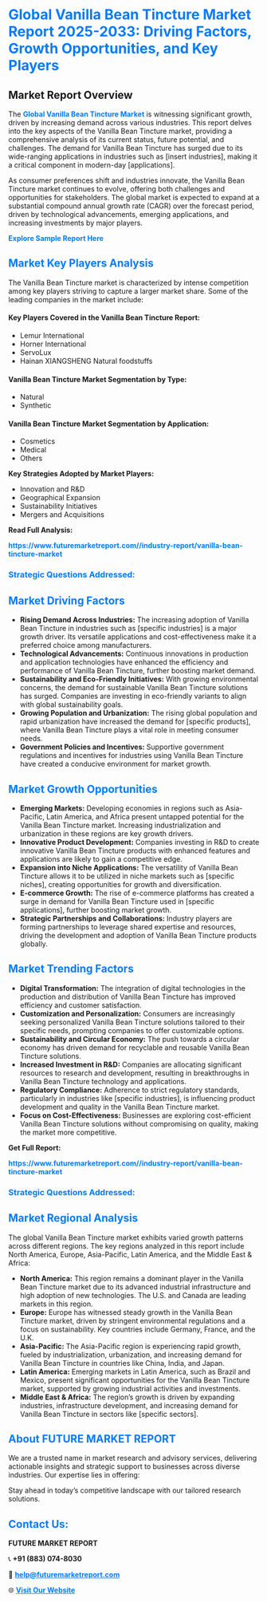 <h1 style="color: #007BFF;">Global Vanilla Bean Tincture Market Report 2025-2033: Driving Factors, Growth Opportunities, and Key Players</h1>

<section id="overview">
<h2>Market Report Overview</h2>
<p>The <a href="https://www.futuremarketreport.com//industry-report/vanilla-bean-tincture-market" style="color: #007BFF; text-decoration: none;"><strong>Global Vanilla Bean Tincture Market</strong></a> is witnessing significant growth, driven by increasing demand across various industries. This report delves into the key aspects of the Vanilla Bean Tincture market, providing a comprehensive analysis of its current status, future potential, and challenges. The demand for Vanilla Bean Tincture has surged due to its wide-ranging applications in industries such as [insert industries], making it a critical component in modern-day [applications].</p>
<p>As consumer preferences shift and industries innovate, the Vanilla Bean Tincture market continues to evolve, offering both challenges and opportunities for stakeholders. The global market is expected to expand at a substantial compound annual growth rate (CAGR) over the forecast period, driven by technological advancements, emerging applications, and increasing investments by major players.</p>
</section>

<section id="overview">
<p><a href="https://www.futuremarketreport.com//request-sample/reportId=52810" style="color: #007BFF; text-decoration: none;"><strong>Explore Sample Report Here</strong></a></p>
</section>

<section id="key-players">
<h2 style="color: #007BFF;">Market Key Players Analysis</h2>
<p>The Vanilla Bean Tincture market is characterized by intense competition among key players striving to capture a larger market share. Some of the leading companies in the market include:</p>
<h4>Key Players Covered in the Vanilla Bean Tincture Report:</h4>
<ul><li>Lemur International</li><li>Horner International</li><li>ServoLux</li><li>Hainan XIANGSHENG Natural foodstuffs</li></ul>
<h4>Vanilla Bean Tincture Market Segmentation by Type:</h4>
<ul><li>Natural</li><li>Synthetic</li></ul>

<h4>Vanilla Bean Tincture Market Segmentation by Application:</h4>
<ul><li>Cosmetics</li><li>Medical</li><li>Others</li></ul>
<p><strong>Key Strategies Adopted by Market Players:</strong></p>
<ul>
<li>Innovation and R&D</li>
<li>Geographical Expansion</li>
<li>Sustainability Initiatives</li>
<li>Mergers and Acquisitions</li>
</ul>
</section>

<section>
<p><strong>Read Full Analysis: </strong></p><a href="https://www.futuremarketreport.com//industry-report/vanilla-bean-tincture-market" style="color: #007BFF; text-decoration: none;"><strong>https://www.futuremarketreport.com//industry-report/vanilla-bean-tincture-market</strong></a>
<h3 style="color: #007BFF;">Strategic Questions Addressed:</h3>
</section>

<section id="driving-factors">
<h2 style="color: #007BFF;">Market Driving Factors</h2>
<ul>
<li><strong>Rising Demand Across Industries:</strong> The increasing adoption of Vanilla Bean Tincture in industries such as [specific industries] is a major growth driver. Its versatile applications and cost-effectiveness make it a preferred choice among manufacturers.</li>
<li><strong>Technological Advancements:</strong> Continuous innovations in production and application technologies have enhanced the efficiency and performance of Vanilla Bean Tincture, further boosting market demand.</li>
<li><strong>Sustainability and Eco-Friendly Initiatives:</strong> With growing environmental concerns, the demand for sustainable Vanilla Bean Tincture solutions has surged. Companies are investing in eco-friendly variants to align with global sustainability goals.</li>
<li><strong>Growing Population and Urbanization:</strong> The rising global population and rapid urbanization have increased the demand for [specific products], where Vanilla Bean Tincture plays a vital role in meeting consumer needs.</li>
<li><strong>Government Policies and Incentives:</strong> Supportive government regulations and incentives for industries using Vanilla Bean Tincture have created a conducive environment for market growth.</li>
</ul>
</section>

<section id="growth-opportunities">
<h2 style="color: #007BFF;">Market Growth Opportunities</h2>
<ul>
<li><strong>Emerging Markets:</strong> Developing economies in regions such as Asia-Pacific, Latin America, and Africa present untapped potential for the Vanilla Bean Tincture market. Increasing industrialization and urbanization in these regions are key growth drivers.</li>
<li><strong>Innovative Product Development:</strong> Companies investing in R&D to create innovative Vanilla Bean Tincture products with enhanced features and applications are likely to gain a competitive edge.</li>
<li><strong>Expansion into Niche Applications:</strong> The versatility of Vanilla Bean Tincture allows it to be utilized in niche markets such as [specific niches], creating opportunities for growth and diversification.</li>
<li><strong>E-commerce Growth:</strong> The rise of e-commerce platforms has created a surge in demand for Vanilla Bean Tincture used in [specific applications], further boosting market growth.</li>
<li><strong>Strategic Partnerships and Collaborations:</strong> Industry players are forming partnerships to leverage shared expertise and resources, driving the development and adoption of Vanilla Bean Tincture products globally.</li>
</ul>
</section>

<section id="trending-factors">
<h2 style="color: #007BFF;">Market Trending Factors</h2>
<ul>
<li><strong>Digital Transformation:</strong> The integration of digital technologies in the production and distribution of Vanilla Bean Tincture has improved efficiency and customer satisfaction.</li>
<li><strong>Customization and Personalization:</strong> Consumers are increasingly seeking personalized Vanilla Bean Tincture solutions tailored to their specific needs, prompting companies to offer customizable options.</li>
<li><strong>Sustainability and Circular Economy:</strong> The push towards a circular economy has driven demand for recyclable and reusable Vanilla Bean Tincture solutions.</li>
<li><strong>Increased Investment in R&D:</strong> Companies are allocating significant resources to research and development, resulting in breakthroughs in Vanilla Bean Tincture technology and applications.</li>
<li><strong>Regulatory Compliance:</strong> Adherence to strict regulatory standards, particularly in industries like [specific industries], is influencing product development and quality in the Vanilla Bean Tincture market.</li>
<li><strong>Focus on Cost-Effectiveness:</strong> Businesses are exploring cost-efficient Vanilla Bean Tincture solutions without compromising on quality, making the market more competitive.</li>
</ul>
</section>

<section>
<p><strong>Get Full Report: </strong></p><a href="https://www.futuremarketreport.com//industry-report/vanilla-bean-tincture-market" style="color: #007BFF; text-decoration: none;"><strong>https://www.futuremarketreport.com//industry-report/vanilla-bean-tincture-market</strong></a>
<h3 style="color: #007BFF;">Strategic Questions Addressed:</h3>
</section>


<section id="regional-analysis">
<h2 style="color: #007BFF;">Market Regional Analysis</h2>
<p>The global Vanilla Bean Tincture market exhibits varied growth patterns across different regions. The key regions analyzed in this report include North America, Europe, Asia-Pacific, Latin America, and the Middle East & Africa:</p>
<ul>
<li><strong>North America:</strong> This region remains a dominant player in the Vanilla Bean Tincture market due to its advanced industrial infrastructure and high adoption of new technologies. The U.S. and Canada are leading markets in this region.</li>
<li><strong>Europe:</strong> Europe has witnessed steady growth in the Vanilla Bean Tincture market, driven by stringent environmental regulations and a focus on sustainability. Key countries include Germany, France, and the U.K.</li>
<li><strong>Asia-Pacific:</strong> The Asia-Pacific region is experiencing rapid growth, fueled by industrialization, urbanization, and increasing demand for Vanilla Bean Tincture in countries like China, India, and Japan.</li>
<li><strong>Latin America:</strong> Emerging markets in Latin America, such as Brazil and Mexico, present significant opportunities for the Vanilla Bean Tincture market, supported by growing industrial activities and investments.</li>
<li><strong>Middle East & Africa:</strong> The region’s growth is driven by expanding industries, infrastructure development, and increasing demand for Vanilla Bean Tincture in sectors like [specific sectors].</li>
</ul>
</section>

<footer>
<h2 style="color: #007BFF;">About FUTURE MARKET REPORT</h2>
<p>We are a trusted name in market research and advisory services, delivering actionable insights and strategic support to businesses across diverse industries. Our expertise lies in offering:</p>

<p>Stay ahead in today’s competitive landscape with our tailored research solutions.</p>

<h2 style="color: #007BFF;">Contact Us:</h2>
<p><strong>FUTURE MARKET REPORT</strong></p>
<p>📞 <strong>+91 (883) 074-8030</strong></p>
<p>📧 <strong><a href="mailto:help@futuremarketreport.com" style="color: #007BFF;">help@futuremarketreport.com</a></strong></p>
<p>🌐 <strong><a href="https://www.futuremarketreport.com/" style="color: #007BFF;">Visit Our Website</a></strong></p>
</footer>
